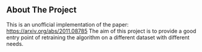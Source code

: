 ## About The Project

This is an unofficial implementation of the paper: https://arxiv.org/abs/2011.08785
The aim of this project is to provide a good entry point of retraining the algorithm on a different
dataset with different needs.